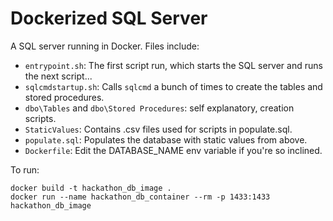 # Dockerized SQL Server

A SQL server running in Docker. Files include:
- ```entrypoint.sh```: The first script run, which starts the SQL server and runs the next script...
- ```sqlcmdstartup.sh```: Calls ```sqlcmd``` a bunch of times to create the tables and stored procedures. 
- ```dbo\Tables``` and ```dbo\Stored Procedures```: self explanatory, creation scripts.
- ```StaticValues```: Contains .csv files used for scripts in populate.sql.
- ```populate.sql```: Populates the database with static values from above.
- ```Dockerfile```: Edit the DATABASE_NAME env variable if you're so inclined.

To run:
```
docker build -t hackathon_db_image .
docker run --name hackathon_db_container --rm -p 1433:1433 hackathon_db_image
```